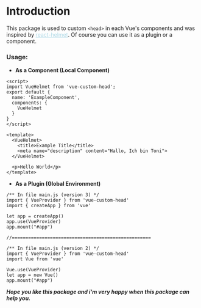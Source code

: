 # Introduction

This package is used to custom ```<head>``` in each Vue's components and was inspired by <a style="color:lightblue;" href="https://www.npmjs.com/package/react-helmet">react-helmet</a>. Of course you can use it as a plugin or a component.

### **Usage:**
- **As a Component (Local Component)**
```vue
<script>
import VueHelmet from 'vue-custom-head';
export default {
  name: 'ExampleComponent',
  components: {
    VueHelmet
  }
}
</script>

<template>
  <VueHelmet>
    <title>Example Title</title>
    <meta name="description" content="Hallo, Ich bin Toni">
  </VueHelmet>

  <p>Hello World</p>
</template>
```

- **As a Plugin (Global Environment)**
```vue
/** In file main.js (version 3) */
import { VueProvider } from 'vue-custom-head'
import { createApp } from 'vue'

let app = createApp()
app.use(VueProvider)
app.mount("#app")

//===================================================

/** In file main.js (version 2) */
import { VueProvider } from 'vue-custom-head'
import Vue from 'vue'

Vue.use(VueProvider)
let app = new Vue()
app.mount("#app")
```


***Hope you like this package and i'm very happy when this package can help you.***